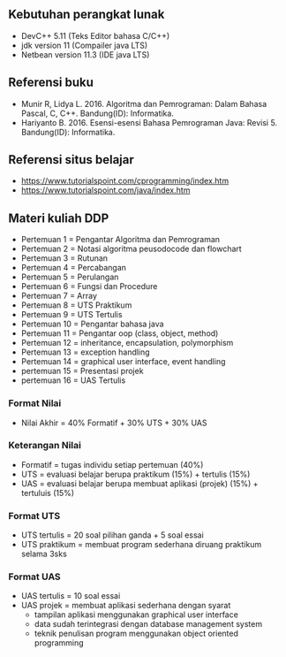 ## Kebutuhan perangkat lunak

- DevC++ 5.11 (Teks Editor bahasa C/C++)
- jdk version 11 (Compailer java LTS)
- Netbean version 11.3 (IDE java LTS)

## Referensi buku

- Munir R, Lidya L. 2016. Algoritma dan Pemrograman: Dalam Bahasa Pascal, C, C++. Bandung(ID): Informatika.
- Hariyanto B. 2016. Esensi-esensi Bahasa Pemrograman Java: Revisi 5. Bandung(ID): Informatika.

## Referensi situs belajar

- https://www.tutorialspoint.com/cprogramming/index.htm
- https://www.tutorialspoint.com/java/index.htm

## Materi kuliah DDP

- Pertemuan 1 = Pengantar Algoritma dan Pemrograman
- Pertemuan 2 = Notasi algoritma peusodocode dan flowchart
- Pertemuan 3 = Rutunan
- Pertemuan 4 = Percabangan
- Pertemuan 5 = Perulangan
- Pertemuan 6 = Fungsi dan Procedure
- Pertemuan 7 = Array
- Pertemuan 8 = UTS Praktikum
- Pertemuan 9 = UTS Tertulis
- Pertemuan 10 = Pengantar bahasa java
- Pertemuan 11 = Pengantar oop (class, object, method)
- Pertemuan 12 = inheritance, encapsulation, polymorphism
- Pertemuan 13 = exception handling
- Pertemuan 14 = graphical user interface, event handling
- pertemuan 15 = Presentasi projek
- pertemuan 16 = UAS Tertulis

### Format Nilai

- Nilai Akhir = 40% Formatif + 30% UTS + 30% UAS

### Keterangan Nilai

- Formatif = tugas individu setiap pertemuan (40%)
- UTS = evaluasi belajar berupa praktikum (15%) + tertulis (15%)
- UAS = evaluasi belajar berupa membuat aplikasi (projek) (15%) + tertuluis (15%)

### Format UTS

- UTS tertulis = 20 soal pilihan ganda + 5 soal essai
- UTS praktikum = membuat program sederhana diruang praktikum selama 3sks

### Format UAS

- UAS tertulis = 10 soal essai
- UAS projek = membuat aplikasi sederhana dengan syarat
  - tampilan aplikasi menggunakan graphical user interface
  - data sudah terintegrasi dengan database management system
  - teknik penulisan program menggunakan object oriented programming
